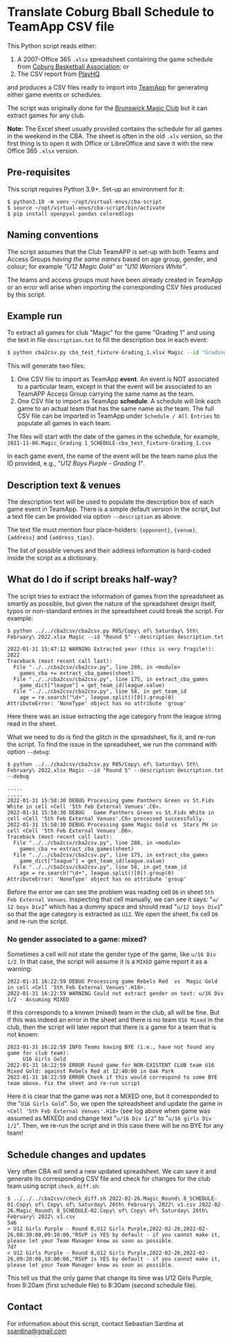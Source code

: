 # Translate Coburg Bball Schedule to TeamApp CSV file

This Python script reads either:

1. A 2007-Office 365 `.xlsx` spreadsheet containing the game schedule from [Coburg Basketball Association](https://coburgbasketball.org.au/); or
2. The CSV report from [PlayHQ](http://playhq.com).

and produces a CSV files ready to import into [TeamApp](https://www.teamapp.com) for generating either game events or schedules.

The script was originally done for the [Brunswick Magic Club](https://www.brunswickmagic.com/) but it can extract games for any club.

**Note:** The Excel sheet usually provided contains the schedule for all games in the weekend in the CBA. The sheet is often in the old `.xls` version, so the first thing is to open it with Office or LibreOffice and save it with the new Office 365 `.xlsx` version.

## Pre-requisites

This script requires Python 3.9+. Set-up an environment for it:

```shell
$ python3.10 -m venv ~/opt/virtual-envs/cba-script
$ source ~/opt/virtual-envs/cba-script/bin/activate
$ pip install openpyxl pandas coloredlogs
```

## Naming conventions

The script assumes that the Club TeamAPP is set-up with both Teams and Access Groups *having the same names* based on age group, gender, and colour; for example *"U12 Magic Gold"* or *"U10 Warriors White"*.

The teams and access groups must have been already created in TeamApp or an error will arise when importing the corresponding CSV files produced by this script.
## Example run

To extract all games for club "Magic" for the game "Grading 1" and using the text in file `description.txt` to fill the description box in each event:

```python
$ python cba2csv.py cba_test_fixture-Grading_1.xlsx Magic --id "Grading 1" --description description.txt
```

This will generate two files:

1. One CSV file to import as TeamApp **event**. An event is NOT associated to a particular team, except in that the event will be associated to an TeamAPP Access Group carrying the same name as the team.
2. One CSV file to import as TeamApp **schedule**. A schedule will link each game to an actual team that has the same name as the team. The full CSV file can be imported in TeamApp under `Schedule / All Entries` to populate all games in each team.

The files will start with the date of the games in the schedule, for example, `2021-11-06.Magic_Grading 1_SCHEDULE-cba_test_fixture-Grading_1.csv`

In each game event, the name of the event will be the team name plus the ID provided, e.g., *"U12 Boys Purple - Grading 1"*.

## Description text & venues

The description text will be used to populate the description box of each game event in TeamApp. There is a simple default version in the script, but a text file can be provided via option `--description` as above. 

The text file must mention four place-holders:  `{opponent}`, `{venue}`, `{address}` and `{address_tips}`.

The list of possible venues and their address information is hard-coded inside the script as a dictionary.

## What do I do if script breaks half-way?

The script tries to extract the information of games from the spreadsheet as smartly as possible, but given the nature of the spreadsheet design itself, typos or non-standard entries in the spreadsheet could break the script. For example:

```shell
$ python ../../cba2csv/cba2csv.py R05/Copy\ of\ Saturday\ 5th\ February\ 2022.xlsx Magic --id "Round 5" --description description.txt

2022-01-31 15:47:12 WARNING Extracted year (this is very fragile!): 2022
Traceback (most recent call last):
  File "../../cba2csv/cba2csv.py", line 288, in <module>
    games_cba += extract_cba_games(sheet)
  File "../../cba2csv/cba2csv.py", line 175, in extract_cba_games
    game_dict["league"] = get_team_id(league.value)
  File "../../cba2csv/cba2csv.py", line 58, in get_team_id
    age = re.search("\d+", league.split()[0]).group(0)
AttributeError: 'NoneType' object has no attribute 'group'
```

Here there was an issue extracting the age category from the league string read in the sheet.

What we need to do is find the glitch in the spreadsheet, fix it, and re-run the script. To find the issue in the spreadsheet, we run the command with option `--debug`:

```shell
$ python ../../cba2csv/cba2csv.py R05/Copy\ of\ Saturday\ 5th\ February\ 2022.xlsx Magic --id "Round 5" --description description.txt --debug

.....
.....
2022-01-31 15:58:30 DEBUG Processing game Panthers Green vs St.Fids White in cell <Cell '5th Feb External Venues'.C6>.
2022-01-31 15:58:30 DEBUG 	Game Panthers Green vs St.Fids White in cell <Cell '5th Feb External Venues'.C6> processed successfully.
2022-01-31 15:58:30 DEBUG Processing game Magic Gold vs  Stars PH in cell <Cell '5th Feb External Venues'.D6>.
Traceback (most recent call last):
  File "../../cba2csv/cba2csv.py", line 288, in <module>
    games_cba += extract_cba_games(sheet)
  File "../../cba2csv/cba2csv.py", line 175, in extract_cba_games
    game_dict["league"] = get_team_id(league.value)
  File "../../cba2csv/cba2csv.py", line 58, in get_team_id
    age = re.search("\d+", league.split()[0]).group(0)
AttributeError: 'NoneType' object has no attribute 'group'
```

Before the error we can see the problem was reading cell `D6` in sheet `5th Feb External Venues`. Inspecting that cell manually, we can see it says: "`u/ 12 boys Div2`" which has a dummy space and should read "`u/12 boys Div2`" so that the age category is extracted as `U12`. We open the sheet, fix cell `D6` and re-run the script.

### No gender associated to a game: mixed?

Sometimes a cell will not state the gender type of the game, like `u/16 Div 1/2`. In that case, the script will assume it is a `MIXED` game report it as a warning:

```
2022-01-31 16:22:59 DEBUG Processing game Rebels Red  vs  Magic Gold in cell <Cell '5th Feb External Venues'.H18>.
2022-01-31 16:22:59 WARNING Could not extract gender on text: u/16 Div 1/2 - Assuming MIXED
```

If this corresponds to a known (mixed) team in the club, all will be fine. But if this was indeed an error in the sheet and there is no team `U16 Mixed` in the club, then the script will later report that there is a game for a team that is not known:

```
2022-01-31 16:22:59 INFO Teams having BYE (i.e., have not found any game for club team):
	 U16 Girls Gold
2022-01-31 16:22:59 ERROR Found game for NON-EXISTENT CLUB team U16 Mixed Gold: against Rebels Red at 12:40:00 in Oak Park
2022-01-31 16:22:59 ERROR Check if this would correspond to some BYE team above. Fix the sheet and re-run script
```

Here it is clear that the game was not a MIXED one, but it corresponded to the "`U16 Girls Gold`". So, we open the spreadsheet and update the game in `<Cell '5th Feb External Venues'.H18>` (see log above when game was assumed as MIXED) and change text "`u/16 Div 1/2`" to "`u/16 girls Div 1/2`". Then, we re-run the script and in this case there will be no BYE for any team!

## Schedule changes and updates

Very often CBA will send a new updated spreadsheet. We can save it and generate its corresponding CSV file and check for changes for the club team using script `check_diff.sh`:

```shell
$ ../../../cba2csv/check_diff.sh 2022-02-26.Magic_Round\ 8_SCHEDULE-01.Copy\ of\ Copy\ of\ Saturday\ 26th\ February\ 2022\ v1.csv 2022-02-26.Magic_Round\ 8_SCHEDULE-02.Copy\ of\ Copy\ of\ Saturday\ 26th\ February\ 2022\ v1.csv
5a6
> U12 Girls Purple - Round 8,U12 Girls Purple,2022-02-26,2022-02-26,08:30:00,09:10:00,"RSVP is YES by default - if you cannot make it, please let your Team Manager know as soon as possible.
7d7
< U12 Girls Purple - Round 8,U12 Girls Purple,2022-02-26,2022-02-26,09:20:00,10:00:00,"RSVP is YES by default - if you cannot make it, please let your Team Manager know as soon as possible.
```

This tell us that the only game that change its time was U12 Girls Purple, from 9:20am (first schedule file) to 8:30am (second schedule file).

## Contact

For information about this script, contact Sebastian Sardina at ssardina@gmail.com
